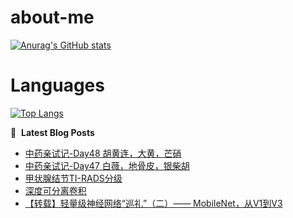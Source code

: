 # about-me
[![Anurag's GitHub stats](https://github-readme-stats.vercel.app/api?username=whitewatercn)](https://github.com/anuraghazra/github-readme-stats)

# Languages
[![Top Langs](https://github-readme-stats.vercel.app/api/top-langs/?username=whitewatercn)](https://github.com/anuraghazra/github-readme-stats)

📕 &nbsp;**Latest Blog Posts**
<!-- BLOG-POST-LIST:START -->
- [中药亲试记-Day48 胡黄连，大黄，芒硝](https://forum.beginner.center/t/topic/1234/1)
- [中药亲试记-Day47 白薇，地骨皮，银柴胡](https://forum.beginner.center/t/topic/1233/1)
- [甲状腺结节TI-RADS分级](https://forum.beginner.center/t/topic/1228/1)
- [深度可分离卷积](https://forum.beginner.center/t/topic/1226/1)
- [【转载】轻量级神经网络“巡礼”（二）—— MobileNet，从V1到V3](https://forum.beginner.center/t/topic/1225/1)
<!-- BLOG-POST-LIST:END -->
